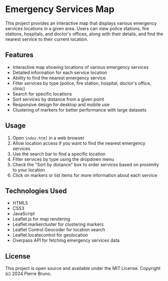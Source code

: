 # Emergency Services Map

This project provides an interactive map that displays various emergency services locations in a given area. Users can view police stations, fire stations, hospitals, and doctor's offices, along with their details, and find the nearest service to their current location.

## Features

- Interactive map showing locations of various emergency services
- Detailed information for each service location
- Ability to find the nearest emergency service
- Filter services by type (police, fire station, hospital, doctor's office, clinic)
- Search for specific locations
- Sort services by distance from a given point
- Responsive design for desktop and mobile use
- Clustering of markers for better performance with large datasets

## Usage

1. Open `index.html` in a web browser
2. Allow location access if you want to find the nearest emergency services
3. Use the search bar to find a specific location
4. Filter services by type using the dropdown menu
5. Check the "Sort by distance" box to order services based on proximity to your location
6. Click on markers or list items for more information about each service

## Technologies Used

- HTML5
- CSS3
- JavaScript
- Leaflet.js for map rendering
- Leaflet.markercluster for clustering markers
- Leaflet Control Geocoder for location search
- Leaflet.locatecontrol for geolocation
- Overpass API for fetching emergency services data

## License

This project is open source and available under the MIT License. Copyright (c) 2024 Pierre Bruno.
